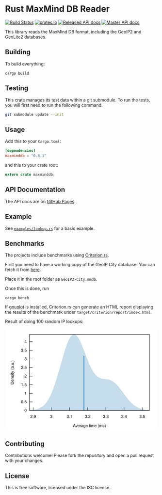 # Rust MaxMind DB Reader #

[![Build Status](https://travis-ci.org/oschwald/maxminddb-rust.svg?branch=master)](https://travis-ci.org/oschwald/maxminddb-rust) [![crates.io](	https://img.shields.io/crates/v/maxminddb.svg)](https://crates.io/crates/maxminddb) [![Released API docs](https://docs.rs/maxminddb/badge.svg)](http://docs.rs/maxminddb) [![Master API docs](https://img.shields.io/badge/docs-master-green.svg)](https://oschwald.github.io/maxminddb-rust/)

This library reads the MaxMind DB format, including the GeoIP2 and GeoLite2
databases.

## Building ##

To build everything:

```
cargo build
```

## Testing ##

This crate manages its test data within a git submodule.
To run the tests, you will first need to run the following command.

```bash
git submodule update --init
```

## Usage ##

Add this to your `Cargo.toml`:

```toml
[dependencies]
maxminddb = "0.8.1"
```

and this to your crate root:

```rust
extern crate maxminddb;
```

## API Documentation ##

The API docs are on [GitHub Pages](http://oschwald.github.io/maxminddb-rust/maxminddb/struct.Reader.html).

## Example ##

See [`examples/lookup.rs`](https://github.com/oschwald/maxminddb-rust/blob/master/examples/lookup.rs) for a basic example.

## Benchmarks ##

The projects include benchmarks using [Criterion.rs](https://github.com/bheisler/criterion.rs).

First you need to have a working copy of the GeoIP City database.
You can fetch it from [here](https://dev.maxmind.com/geoip/geoip2/geolite2/).

Place it in the root folder as `GeoIP2-City.mmdb`.

Once this is done, run

```
cargo bench
```

If [gnuplot](http://www.gnuplot.info/) is installed, Criterion.rs can generate
an HTML report displaying the results of the benchmark under
`target/criterion/report/index.html`.

Result of doing 100 random IP lookups:

![](/assets/pdf_small.svg)

## Contributing ##

Contributions welcome! Please fork the repository and open a pull request
with your changes.

## License ##

This is free software, licensed under the ISC license.

